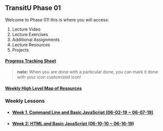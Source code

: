 ## TransitU Phase 01 
Welcome to Phase 01! this is where you will access:
1. Lecture Video
2. Lecture Exercises
3. Additional Assignments
4. Lecture Resources
5. Projects

#### [Progress Tracking Sheet](https://docs.google.com/spreadsheets/d/1X0_K3KLWu4uJvyQgNQcoaAbOP2ld1pTCF8nYaRZkwmc/edit?usp=sharing)
> **note:** When you are done with a particular done, you can mark it done with your icon customized icon!

#### [Weekly High Level Map of Resources](https://mm.tt/1281726528?t=NnyaHktZ0t)


### Weekly Lessons 
- #### [Week 1, Command Line and Basic JavaScript (06-02-19 ~ 06-07-19)](./week-01/)
- #### [Week 2: HTML and Basic JavaScript (06-10-10 ~ 06-16-19)](./week-02/)
